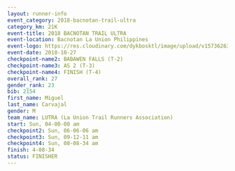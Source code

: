 ```yaml
---
layout: runner-info 
event_category: 2018-bacnotan-trail-ultra 
category_km: 21K 
event-title: 2018 BACNOTAN TRAIL ULTRA 
event-location: Bacnotan La Union Philippines 
event-logo: https://res.cloudinary.com/dykbosktl/image/upload/v1573626331/Logo/lOGO_sclsdl.png 
event-date: 2018-10-27 
checkpoint-name2: BABAWEN FALLS (T-2) 
checkpoint-name3: AS 2 (T-3) 
checkpoint-name4: FINISH (T-4) 
overall_rank: 27
gender_rank: 23
bib: 2154
first_name: Miguel
last_name: Carvajal
gender: M
team_name: LUTRA (La Union Trail Runners Association)
start: Sun, 04-00-00 am
checkpoint2: Sun, 06-06-06 am
checkpoint3: Sun, 09-12-11 am
checkpoint4: Sun, 08-08-34 am
finish: 4-08-34
status: FINISHER
---
```


